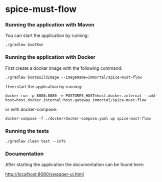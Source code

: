 # spice-must-flow

### Running the application with Maven
You can start the application by running:
```
./gradlew bootRun
```
### Running the application with Docker
First create a docker image with the following command:
```
./gradlew bootBuildImage --imageName=immortal/spice-must-flow
``` 
Then start the application by running:
```
docker run -p 8080:8080 -e POSTGRES_HOST=host.docker.internal --add-host=host.docker.internal:host-gateway immortal/spice-must-flow
```
or with docker-compose:
```
docker-compose -f ./docker/docker-compose.yaml up spice-must-flow
```
### Running the tests
```
./gradlew clean test --info
```

### Documentation
After starting the application the documentation can be found here:

[http://localhost:8080/swagger-ui.html](http://localhost:8080/swagger-ui.html)
